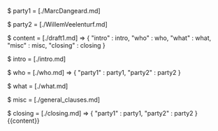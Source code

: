 $ party1 = [./MarcDangeard.md]

$ party2 = [./WillemVeelenturf.md]

$ content = [./draft1.md] => {
	"intro" : intro,
	"who" : who,
	"what" : what,
	"misc" : misc,
	"closing" : closing
}

$ intro = [./intro.md]

$ who = [./who.md] => {
	"party1" : party1,
	"party2" : party2
}

$ what = [./what.md]

$ misc = [./general_clauses.md]

$ closing = [./closing.md] => {
	"party1" : party1,
	"party2" : party2
}
{{content}}
